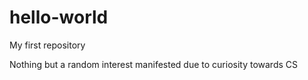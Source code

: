 # hello-world
My first repository

Nothing but a random interest manifested due to curiosity towards CS
